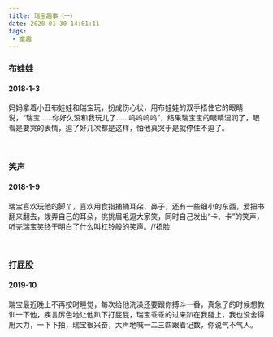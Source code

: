 ```yaml
---
title: 瑞宝趣事（一）
date: 2020-01-30 14:01:11
tags:
 - 童趣
---
```


### 布娃娃

#### 2018-1-3

妈妈拿着小丑布娃娃和瑞宝玩，扮成伤心状，用布娃娃的双手捂住它的眼睛说，“瑞宝……你好久没和我玩儿了……呜呜呜呜”，结果瑞宝宝的眼睛湿润了，眼看是要哭的表情，逗了好几次都是这样，怕他真哭于是就停住不逗了。

<br>

### 笑声

#### 2018-1-9

瑞宝喜欢玩他的脚丫，喜欢用食指捅捅耳朵、鼻子，还有一些细小的东西，爱把书翻来翻去，拨弄自己的耳朵，挑挑眉毛逗大家笑，同时自己发出“卡、卡”的笑声，听完瑞宝笑终于明白了什么叫杠铃般的笑声。//捂脸

<br>

### 打屁股

#### 2019-10

瑞宝最近晚上不再按时睡觉，每次给他洗澡还要跟你搏斗一番，真急了的时候想教训一下他，疾言厉色地让他趴下打屁屁，瑞宝乖乖的过来趴在我腿上，我也没舍得用大力，一下下拍，瑞宝很兴奋，大声地喊一二三四跟着记数，你说气不气人。